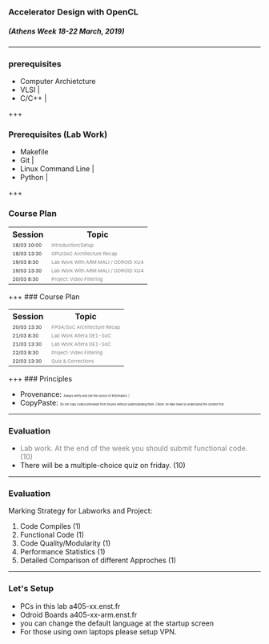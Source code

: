 ### Accelerator Design with OpenCL
##### (Athens Week 18-22 March, 2019) 
---
### prerequisites

<i class="fa fa-arrow-down" aria-hidden="true"> </i>
- Computer Archietcture
- VLSI |
- C/C++ |

+++
### Prerequisites (Lab Work)

<i class="fa fa-arrow-down" aria-hidden="true"> </i>

- Makefile 
- Git |
- Linux Command Line  |
- Python |




+++
### Course Plan

<table>
  <tr>
    <th>Session</th>
    <th>Topic</th>
  </tr>
  <tr>
    <td><span style="font-size:0.6em">18/03 10:00</td>
    <td><span style="font-size:0.6em; color:gray">Introduction/Setup</td>
  </tr>
  <tr class="fragment">
    <td><span style="font-size:0.6em">18/03 13:30</td>
    <td><span style="font-size:0.6em; color:gray">GPU/SoC Architecture Recap</td>
  </tr>
  <tr class="fragment">
    <td><span style="font-size:0.6em">19/03 8:30</td>
    <td><span style="font-size:0.6em; color:gray">Lab Work With ARM MALI / ODROID XU4</td>
  </tr>
  <tr class="fragment">
    <td><span style="font-size:0.6em">19/03 13:30</td>
    <td><span style="font-size:0.6em; color:gray">Lab Work With ARM MALI / ODROID XU4</td>
  </tr>
  <tr class="fragment">
    <td><span style="font-size:0.6em">20/03 8:30</td>
    <td><span style="font-size:0.6em; color:gray">Project: Video Filtering</td>
  </tr>
</table>
+++
### Course Plan

<table>
  <tr>
    <th>Session</th>
    <th>Topic</th>
  </tr>
  <tr class="fragment">
    <td><span style="font-size:0.6em">20/03 13:30</td>
    <td><span style="font-size:0.6em; color:gray">FPGA/SoC Architecture Recap</td>
  </tr>
  <tr class="fragment">
    <td><span style="font-size:0.6em">21/03 8:30</td>
    <td><span style="font-size:0.6em; color:gray">Lab Work Altera DE1-SoC</td>
  </tr>
  <tr class="fragment">
    <td><span style="font-size:0.6em">21/03 13:30</td>
    <td><span style="font-size:0.6em; color:gray">Lab Work Altera DE1-SoC</td>
  </tr>
  <tr class="fragment">
    <td><span style="font-size:0.6em">22/03 8:30</td>
    <td><span style="font-size:0.6em; color:gray">Project: Video Filtering</td>
  </tr>
  <tr class="fragment">
    <td><span style="font-size:0.6em">22/03 13:30</td>
    <td><span style="font-size:0.6em; color:gray">Quiz & Corrections</td>
  </tr>
</table>
+++
### Principles

- Provenance: <span style="font-size:0.4em">Always verify and cite the source of Information. |
- CopyPaste: <span style="font-size:0.4em">Do not copy code/commands from forums without understanding them. |
Note:
no fake news
to understand the context first

---

### Evaluation
<i class="fa fa-arrow-down" aria-hidden="true"> </i>
* <span style="color:gray">Lab work. At the end of the week you should submit functional code. (10)</span>
*  There will be a multiple-choice quiz on friday. (10)
---
### Evaluation
Marking Strategy for Labworks and Project: 


1. Code Compiles (1) 
2. Functional Code (1) 
3. Code Quality/Modularity (1) 
4. Performance Statistics (1) 
5. Detailed Comparison of different Approches (1) 
---
### Let's Setup
* PCs in this lab  a405-xx.enst.fr 
* Odroid Boards  a405-xx-arm.enst.fr 
* you can change the default language at the startup screen 
* For those using own laptops please  setup VPN.


